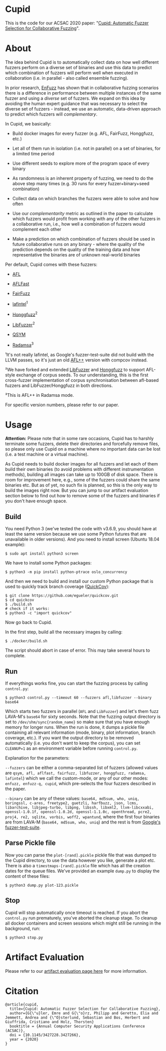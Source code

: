 # Cupid

This is the code for our ACSAC 2020 paper: "[Cupid: Automatic Fuzzer Selection for Collaborative Fuzzing](https://www.ei.ruhr-uni-bochum.de/media/emma/veroeffentlichungen/2020/09/26/ACSAC20-Cupid_TiM9H07.pdf)".

# About

The idea behind Cupid is to automatically collect data on how well different fuzzers perform on a diverse set of binaries and use this data to predict which combination of fuzzers will perform well when executed in collaboration (i.e. in parallel - also called ensemble fuzzing). 

In prior research, [EnFuzz](https://www.usenix.org/system/files/sec19-chen-yuanliang.pdfhttps://www.usenix.org/system/files/sec19-chen-yuanliang.pdf) has shown that in collaborative fuzzing scenarios there is a difference in performance between multiple instances of the same fuzzer and using a *diverse* set of fuzzers. We expand on this idea by avoiding the human expert guidance that was necessary to select the diverse set of fuzzers - instead, we use an automatic, data-driven approach to predict which fuzzers will *complementary*.

In Cupid, we basically:

* Build docker images for every fuzzer (e.g. AFL, FairFuzz, Honggfuzz, etc.)

* Let all of them run in isolation (i.e. not in parallel) on a set of binaries, for a limited time period

* Use different seeds to explore more of the program space of every binary

* As randomness is an inherent property of fuzzing, we need to do the above step many times (e.g. 30 runs for every fuzzer+binary+seed combination) 

* Collect data on which branches the fuzzers were able to solve and how often

* Use our *complementarity* metric as outlined in the paper to calculate which fuzzers would profit from working with any of the other fuzzers in a collaborative run, i.e., how well a combination of fuzzers would complement each other

* Make a prediction on which combination of fuzzers should be used in future collaborative runs on any binary - where the quality of the prediction depends on the quality of the training data and how representative the binaries are of unknown real-world binaries

Per default, Cupid comes with these fuzzers: 

* [AFL](https://github.com/google/AFL)

* [AFLFast](https://github.com/mboehme/aflfast)

* [FairFuzz](https://github.com/carolemieux/afl-rb)

* [lafintel](https://gitlab.com/laf-intel/laf-llvm-pass)<sup>1</sup>

* [Honggfuzz](https://github.com/google/honggfuzz)<sup>2</sup>

* [LibFuzzer](https://llvm.org/docs/LibFuzzer.html)<sup>2</sup>

* [QSYM](https://github.com/sslab-gatech/qsym)

* [Radamsa](https://gitlab.com/akihe/radamsa)<sup>3</sup>

¹It's not really lafintel, as Google's fuzzer-test-suite did not build with the LLVM passes, so it's just an old [AFL++](https://github.com/AFLplusplus/AFLplusplus) version with compcov instead.

²We have forked and extended [LibFuzzer](https://github.com/phi-go/llvm-project/tree/fuzzer_sync) and [Honggfuzz](https://github.com/phi-go/honggfuzz/tree/2.0_w_sync) to support AFL-style exchange of corpus seeds. To our understanding, this is the first cross-fuzzer implementation of corpus synchronisation between afl-based fuzzers and LibFuzzer/Honggfuzz in both directions.

³This is AFL++ in Radamsa mode.

For specific version numbers, please refer to our paper.

# Usage

**Attention:** Please note that in some rare occasions, Cupid has to harshly terminate some fuzzers, delete their directories and forcefully remove files, so please only use Cupid on a machine where no important data can be lost (i.e. a test machine or a virtual machine).

As Cupid needs to build docker images for all fuzzers and let each of them build their own binaries (to avoid problems with different instrumentation methods), building all images can take up to 100GB of disk space. There is room for improvement here, e.g., some of the fuzzers could share the same binaries etc. But as of yet, no such fix is planned, so this is the only way to build the images right now. But you can jump to our artifact evaluation section below to find out how to remove some of the fuzzers and binaries if you don't have enough space.

## Build

You need Python 3 (we've tested the code with v3.6.9, you should have at least the same version because we use some Python futures that are unavailable in older versions). And you need to install screen (Ubuntu 18.04 example):

```shell
$ sudo apt install python3 screen
```

We have to install some Python packages:

```shell
$ python3 -m pip install python-ptrace oslo_concurrency
```

And then we need to build and install our custom Python package that is used to quickly track branch coverage ([QuickCov](https://github.com/egueler/quickcov)):

```shell
$ git clone https://github.com/egueler/quickcov.git
$ cd quickcov
$ ./build.sh
# check if it works:
$ python3 -c "import quickcov"
```

Now go back to Cupid.

In the first step, build all the necessary images by calling:

```shell
$ ./docker/build.sh
```

The script should abort in case of error.  This may take several hours to complete.

## Run

If everythings works fine, you can start the fuzzing process by calling `control.py`:

```
$ python3 control.py --timeout 60 --fuzzers afl,libfuzzer --binary base64
```

Which starts two fuzzers in parallel (`AFL` and `LibFuzzer`) and let's them fuzz LAVA-M's `base64` for sixty seconds. Note that the fuzzing output directory is set to `/dev/shm/sync{random_name}` so make sure that you have enough memory for longer runs. When the run is done, it dumps a pickle file containing all relevant information (mode, binary, plot information, branch coverage, etc.). If you want the output directory to be removed automatically (i.e. you don't want to keep the corpus), you can set `CLEANUP=1` as an environment variable before running `control.py`.

Explanation for the parameters:

`--fuzzers` can be either a comma-separated list of fuzzers (allowed values are `qsym, afl, aflfast, fairfuzz, libfuzzer, honggfuzz, radamsa, lafintel`) which we call the custom-mode, or any of our other modes: `enfuzz, enfuzz-q, cupid`, which pre-selects the four fuzzers described in the paper.

`--binary` can be any of these values: `base64, md5sum, who, uniq, boringssl, c-ares, freetype2, guetzli, harfbuzz, json, lcms, libarchive, libjpeg-turbo, libpng, libssh, libxml2, llvm-libcxxabi, openssl-1.0.1f, openssl-1.0.2d, openssl-1.1.0c, openthread, pcre2, proj4, re2, sqlite, vorbis, woff2, wpantund`, where the first four binaries are from LAVA-M (`base64, md5sum, who, uniq`) and the rest is from [Google's fuzzer-test-suite](https://github.com/google/fuzzer-test-suite).

## Parse Pickle file

Now you can parse the `plot-[rand].pickle` pickle file that was dumped to the Cupid directory, to use the data however you like, generate a plot etc. There is also a `timestmaps-[rand].pickle` file which has all the creation dates for the queue files. We've provided an example `dump.py` to display the content of these files: 

```shell
$ python3 dump.py plot-123.pickle
```

## Stop

Cupid will stop automatically once timeout is reached. If you abort the `control.py` run prematurely, you've aborted the cleanup stage. To cleanup all docker containers and screen sessions which might still be running in the background, run:

```
$ python3 stop.py
```

# Artifact Evaluation

Please refer to our [artifact evaluation page here](https://github.com/egueler/cupid-artifact-eval) for more information.

# Citation

```
@article{cupid,
  title={Cupid: Automatic Fuzzer Selection for Collaborative Fuzzing},
  author={G{\"u}ler, Emre and G{\"o}rz, Philipp and Geretto, Elia and Jemmett, Andrea and {\"O}sterlund, Sebastian and Bos, Herbert and Giuffrida, Cristiano and Holz, Thorsten}
  booktitle = {Annual Computer Security Applications Conference (ACSAC)},
  doi = {10.1145/3427228.3427266},
  year = {2020}
}
```
